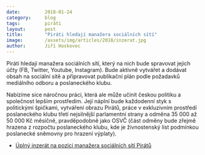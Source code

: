 ```yaml
---
date:         2018-01-24
category:     blog
tags:         piráti
layout:       post
title:        "Piráti hledají manažera sociálních sítí"
image:        /assets/img/articles/2018/inzerat.jpg
author:       Jiří Hoskovec
---
```


Piráti hledají manažera sociálních sítí, který na nich bude spravovat jejich účty (FB, Twitter, Youtube, Instagram). Bude aktivně vytvářet a dodávat obsah na sociální sítě a připravovat publikační plán podle požadavků mediálního odboru a poslaneckého klubu.

Nabízíme sice náročnou práci, která ale může učinit českou politiku a společnost lepším prostředím. Její náplní bude každodenní styk s politickými špičkami, vytváření obrazu Pirátů, práce v exkluzivním prostředí poslaneckého klubu třetí nejsilnější parlamentní strany a odměna 35 000 až 50 000 Kč měsíčně, pravděpodobně jako OSVČ (část odměny bude zřejmě hrazena z rozpočtu poslaneckého klubu, kde je živnostenský list podmínkou poslanecké sněmovny pro hrazení výplaty).

* [Úplný inzerát na pozici manažera sociálních sítí Pirátů](https://github.com/pirati-web/pirati.cz/raw/gh-pages/assets/pdf/sm-manazer.pdf)
